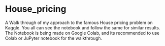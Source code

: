 # House_pricing
A Walk through of my approach to the famous House pricing problem on Kaggle. You all can see the notebook and follow the same for similar
results. The Notebook is being made on Google Colab, and its recommended to use Colab or JuPyter notebook for the walkthrough.
